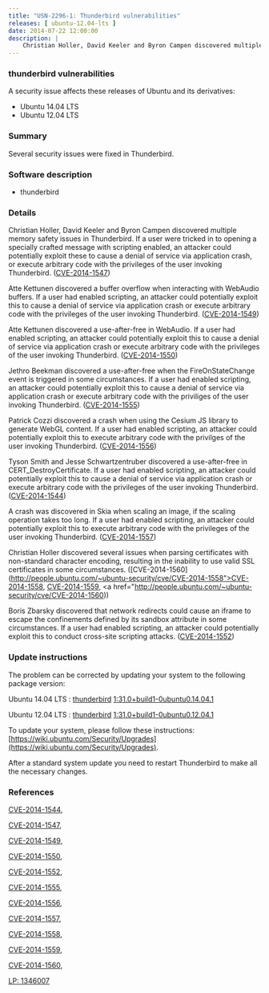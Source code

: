 ```yaml
---
title: "USN-2296-1: Thunderbird vulnerabilities"
releases: [ ubuntu-12.04-lts ]
date: 2014-07-22 12:00:00
description: |
    Christian Holler, David Keeler and Byron Campen discovered multiple memory safety issues in Thunderbird. If a user were tricked in to opening a specially crafted message with scripting enabled, an attacker could potentially exploit these to cause a denial of service via application crash, or execute arbitrary code with the privileges of the user invoking Thunderbird. ([CVE-2014-1547](http://people.ubuntu.com/~ubuntu-security/cve/CVE-2014-1547))
--- 
```

 
### thunderbird vulnerabilities

A security issue affects these releases of Ubuntu and its derivatives:

* Ubuntu 14.04 LTS
* Ubuntu 12.04 LTS

### Summary

Several security issues were fixed in Thunderbird. 

### Software description

* thunderbird 

### Details

Christian Holler, David Keeler and Byron Campen discovered multiple memory safety issues in Thunderbird. If a user were tricked in to opening a specially crafted message with scripting enabled, an attacker could potentially exploit these to cause a denial of service via application crash, or execute arbitrary code with the privileges of the user invoking Thunderbird. ([CVE-2014-1547](http://people.ubuntu.com/~ubuntu-security/cve/CVE-2014-1547))

Atte Kettunen discovered a buffer overflow when interacting with WebAudio buffers. If a user had enabled scripting, an attacker could potentially exploit this to cause a denial of service via application crash or execute arbitrary code with the privileges of the user invoking Thunderbird. ([CVE-2014-1549](http://people.ubuntu.com/~ubuntu-security/cve/CVE-2014-1549))

Atte Kettunen discovered a use-after-free in WebAudio. If a user had enabled scripting, an attacker could potentially exploit this to cause a denial of service via application crash or execute arbitrary code with the privileges of the user invoking Thunderbird. ([CVE-2014-1550](http://people.ubuntu.com/~ubuntu-security/cve/CVE-2014-1550))

Jethro Beekman discovered a use-after-free when the FireOnStateChange event is triggered in some circumstances. If a user had enabled scripting, an attacker could potentially exploit this to cause a denial of service via application crash or execute arbitrary code with the priviliges of the user invoking Thunderbird. ([CVE-2014-1555](http://people.ubuntu.com/~ubuntu-security/cve/CVE-2014-1555))

Patrick Cozzi discovered a crash when using the Cesium JS library to generate WebGL content. If a user had enabled scripting, an attacker could potentially exploit this to execute arbitrary code with the privilges of the user invoking Thunderbird. ([CVE-2014-1556](http://people.ubuntu.com/~ubuntu-security/cve/CVE-2014-1556))

Tyson Smith and Jesse Schwartzentruber discovered a use-after-free in CERT_DestroyCertificate. If a user had enabled scripting, an attacker could potentially exploit this to cause a denial of service via application crash or execute arbitrary code with the privileges of the user invoking Thunderbird. ([CVE-2014-1544](http://people.ubuntu.com/~ubuntu-security/cve/CVE-2014-1544))

A crash was discovered in Skia when scaling an image, if the scaling operation takes too long. If a user had enabled scripting, an attacker could potentially exploit this to execute arbitrary code with the privileges of the user invoking Thunderbird. ([CVE-2014-1557](http://people.ubuntu.com/~ubuntu-security/cve/CVE-2014-1557))

Christian Holler discovered several issues when parsing certificates with non-standard character encoding, resulting in the inability to use valid SSL certificates in some circumstances. ([CVE-2014-1560](http://people.ubuntu.com/~ubuntu-security/cve/CVE-2014-1558">CVE-2014-1558</a>, <a href="http://people.ubuntu.com/~ubuntu-security/cve/CVE-2014-1559">CVE-2014-1559</a>, <a href="http://people.ubuntu.com/~ubuntu-security/cve/CVE-2014-1560))

Boris Zbarsky discovered that network redirects could cause an iframe to escape the confinements defined by its sandbox attribute in some circumstances. If a user had enabled scripting, an attacker could potentially exploit this to conduct cross-site scripting attacks. ([CVE-2014-1552](http://people.ubuntu.com/~ubuntu-security/cve/CVE-2014-1552)) 

### Update instructions

The problem can be corrected by updating your system to the following package version:

Ubuntu 14.04 LTS
 : [thunderbird](https://launchpad.net/ubuntu/+source/thunderbird) <span> [1:31.0+build1-0ubuntu0.14.04.1](https://launchpad.net/ubuntu/+source/thunderbird/1:31.0+build1-0ubuntu0.14.04.1) </span> 

Ubuntu 12.04 LTS
 : [thunderbird](https://launchpad.net/ubuntu/+source/thunderbird) <span> [1:31.0+build1-0ubuntu0.12.04.1](https://launchpad.net/ubuntu/+source/thunderbird/1:31.0+build1-0ubuntu0.12.04.1) </span> 

To update your system, please follow these instructions: [https://wiki.ubuntu.com/Security/Upgrades](https://wiki.ubuntu.com/Security/Upgrades).

After a standard system update you need to restart Thunderbird to make all the necessary changes. 

### References

 [CVE-2014-1544](http://people.ubuntu.com/~ubuntu-security/cve/CVE-2014-1544), 

 [CVE-2014-1547](http://people.ubuntu.com/~ubuntu-security/cve/CVE-2014-1547), 

 [CVE-2014-1549](http://people.ubuntu.com/~ubuntu-security/cve/CVE-2014-1549), 

 [CVE-2014-1550](http://people.ubuntu.com/~ubuntu-security/cve/CVE-2014-1550), 

 [CVE-2014-1552](http://people.ubuntu.com/~ubuntu-security/cve/CVE-2014-1552), 

 [CVE-2014-1555](http://people.ubuntu.com/~ubuntu-security/cve/CVE-2014-1555), 

 [CVE-2014-1556](http://people.ubuntu.com/~ubuntu-security/cve/CVE-2014-1556), 

 [CVE-2014-1557](http://people.ubuntu.com/~ubuntu-security/cve/CVE-2014-1557), 

 [CVE-2014-1558](http://people.ubuntu.com/~ubuntu-security/cve/CVE-2014-1558), 

 [CVE-2014-1559](http://people.ubuntu.com/~ubuntu-security/cve/CVE-2014-1559), 

 [CVE-2014-1560](http://people.ubuntu.com/~ubuntu-security/cve/CVE-2014-1560), 

 [LP: 1346007](https://launchpad.net/bugs/1346007)
 
